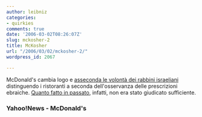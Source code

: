 ```yaml
---
author: leibniz
categories:
- quirkies
comments: true
date: '2006-03-02T08:26:07Z'
slug: mckosher-2
title: McKosher
url: "/2006/03/02/mckosher-2/"
wordpress_id: 2067

---
```

McDonald's cambia logo e [asseconda le volontà dei rabbini israeliani](http://news.yahoo.com/s/nm/20060301/od_uk_nm/oukoe_uk_mideast_israel_mcdonalds) distinguendo i ristoranti a seconda dell'osservanza delle prescrizioni ebraiche. [Quanto fatto in passato](http://www.mcdonalds.com/countries/israel.html), infatti, non era stato giudicato sufficiente.


### Yahoo!News - McDonald's
